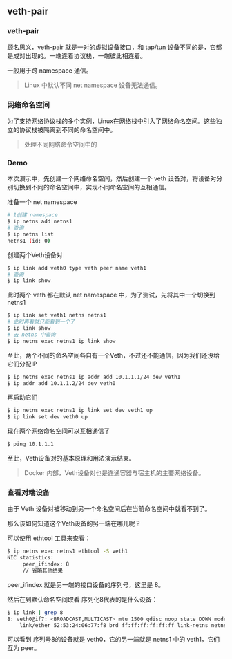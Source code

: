 ## veth-pair

### veth-pair

顾名思义，veth-pair 就是一对的虚拟设备接口，和 tap/tun 设备不同的是，它都是成对出现的。一端连着协议栈，一端彼此相连着。

一般用于跨 namespace 通信。

> Linux 中默认不同 net namespace 设备无法通信。



### 网络命名空间

为了支持网络协议栈的多个实例，Linux在网络栈中引入了网络命名空间。这些独立的协议栈被隔离到不同的命名空间中。

> 处理不同网络命令空间中的



### Demo

本次演示中，先创建一个网络命名空间，然后创建一个 veth 设备对，将设备对分别切换到不同的命名空间中，实现不同命名空间的互相通信。



准备一个 net namespace

```sh
# 1创建 namespace
$ ip netns add netns1
# 查询
$ ip netns list
netns1 (id: 0)
```





创建两个Veth设备对

```sh
$ ip link add veth0 type veth peer name veth1
# 查询
$ ip link show
```

此时两个 veth 都在默认 net namespace 中，为了测试，先将其中一个切换到 netns1

```sh
$ ip link set veth1 netns netns1
# 此时再看就只能看到一个了
$ ip link show
# 去 netns 中查询
$ ip netns exec netns1 ip link show
```

至此，两个不同的命名空间各自有一个Veth，不过还不能通信，因为我们还没给它们分配IP

```sh
$ ip netns exec netns1 ip addr add 10.1.1.1/24 dev veth1
$ ip addr add 10.1.1.2/24 dev veth0
```

再启动它们

```sh
$ ip netns exec netns1 ip link set dev veth1 up
$ ip link set dev veth0 up
```

现在两个网络命名空间可以互相通信了

```sh
$ ping 10.1.1.1
```



至此，Veth设备对的基本原理和用法演示结束。

> Docker 内部，Veth设备对也是连通容器与宿主机的主要网络设备。



### 查看对端设备

由于 Veth 设备对被移动到另一个命名空间后在当前命名空间中就看不到了。

那么该如何知道这个Veth设备的另一端在哪儿呢？

可以使用 ethtool 工具来查看：

```sh
$ ip netns exec netns1 ethtool -S veth1
NIC statistics:
     peer_ifindex: 8
     // 省略其他结果
```

peer_ifindex 就是另一端的接口设备的序列号，这里是 8。

然后在到默认命名空间取看 序列化8代表的是什么设备：

```sh
$ ip link | grep 8
8: veth0@if7: <BROADCAST,MULTICAST> mtu 1500 qdisc noop state DOWN mode DEFAULT group default qlen 1000
    link/ether 52:53:24:06:77:f8 brd ff:ff:ff:ff:ff:ff link-netns netns1
```

可以看到 序列号8的设备就是 veth0，它的另一端就是 netns1 中的 veth1，它们互为 peer。


